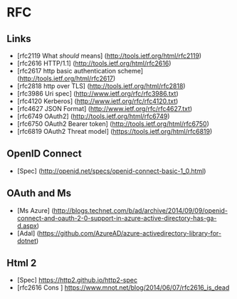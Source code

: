 # RFC

## Links

* [rfc2119 What *should* means]              (http://tools.ietf.org/html/rfc2119)
* [rfc2616 HTTP/1.1]                         (http://tools.ietf.org/html/rfc2616)
* [rfc2617 http basic authentication scheme] (http://tools.ietf.org/html/rfc2617)
* [rfc2818 http over TLS]                    (http://tools.ietf.org/html/rfc2818)
* [rfc3986 Uri spec]                         (http://www.ietf.org/rfc/rfc3986.txt)
* [rfc4120 Kerberos]                         (http://www.ietf.org/rfc/rfc4120.txt)
* [rfc4627 JSON Format]                      (http://www.ietf.org/rfc/rfc4627.txt)
* [rfc6749 OAuth2]                           (http://tools.ietf.org/html/rfc6749)
* [rfc6750 OAuth2 Bearer token]              (http://tools.ietf.org/html/rfc6750)
* [rfc6819 OAuth2 Threat model]              (https://tools.ietf.org/html/rfc6819)

## OpenID Connect 

* [Spec] (http://openid.net/specs/openid-connect-basic-1_0.html)

## OAuth and Ms

* [Ms Azure]  (http://blogs.technet.com/b/ad/archive/2014/09/09/openid-connect-and-oauth-2-0-support-in-azure-active-directory-has-ga-d.aspx)
* [Adal]      (https://github.com/AzureAD/azure-activedirectory-library-for-dotnet)

## Html 2

* [Spec] https://http2.github.io/http2-spec
* [rfc2616 Cons ] https://www.mnot.net/blog/2014/06/07/rfc2616_is_dead



